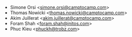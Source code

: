 - Simone Orsi \<<simone.orsi@camptocamp.com>\>
- Thomas Nowicki \<<thomas.nowicki@camptocamp.com>\>
- Akim Juillerat \<<akim.juillerat@camptocamp.com>\>
- Foram Shah \<<foram.shah@initos.com>\>
- Phuc Kieu \<<phuckh@trobz.com>\>
